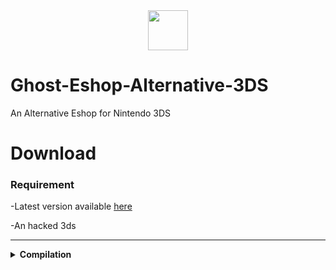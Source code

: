 <div align="center"><img src="http://ghosteshop.tk/assets/icon.png" height="64px"></div>
 
# Ghost-Eshop-Alternative-3DS
An Alternative Eshop for Nintendo 3DS

# Download
### Requirement
-Latest version available [here](http://github.com/ghost-eshop/Ghost-Eshop-Alternative-3DS/releases)

-An hacked 3ds

______________________

<details><summary><B>Compilation</B></summary>

#### Compilation:


<details><summary><B>Setting up your enviromment</B></summary>
 
##### Setting up your enviromment:

*To build Ghost-Eshop-Alternative from source, you will need to setup a system with devkitARM, libctru and 3ds-libarchive. Follow devkitPro's [Getting Started](https://devkitpro.org/wiki/Getting_Started) page to install pacman, then run `(sudo dkp-)pacman -S devkitARM libctru 3ds-curl 3ds-libarchive`*
</details>

<details><summary><B>Cloning the repo</B></summary>
 
##### Cloning the repo:

*To download the source you will need to clone, this can be done by running.*

*For clone this repositery, use [Git](https://git-scm.com/downloads)*

*`git clone --recursive https://github.com/Anonyku/eShop-Anony`*
</details></details>
